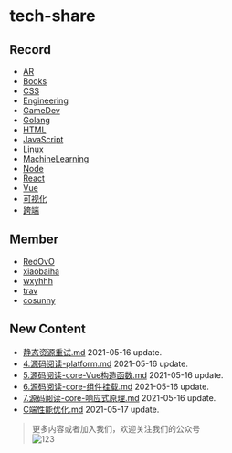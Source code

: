 
# tech-share

<!-- RECORD-START -->
## Record
* [AR](https://github.com/fff455/tech-share/tree/master/AR)
* [Books](https://github.com/fff455/tech-share/tree/master/Books)
* [CSS](https://github.com/fff455/tech-share/tree/master/CSS)
* [Engineering](https://github.com/fff455/tech-share/tree/master/Engineering)
* [GameDev](https://github.com/fff455/tech-share/tree/master/GameDev)
* [Golang](https://github.com/fff455/tech-share/tree/master/Golang)
* [HTML](https://github.com/fff455/tech-share/tree/master/HTML)
* [JavaScript](https://github.com/fff455/tech-share/tree/master/JavaScript)
* [Linux](https://github.com/fff455/tech-share/tree/master/Linux)
* [MachineLearning](https://github.com/fff455/tech-share/tree/master/MachineLearning)
* [Node](https://github.com/fff455/tech-share/tree/master/Node)
* [React](https://github.com/fff455/tech-share/tree/master/React)
* [Vue](https://github.com/fff455/tech-share/tree/master/Vue)
* [可视化](https://github.com/fff455/tech-share/tree/master/可视化)
* [跨端](https://github.com/fff455/tech-share/tree/master/跨端)
<!-- RECORD-END -->

<!-- MEMBER-START -->
## Member
* [RedOvO](https://github.com/RedOvO)
* [xiaobaiha](https://github.com/xiaobaiha)
* [wxyhhh](https://github.com/wxyhhh)
* [trav](https://github.com/travmygit)
* [cosunny](https://github.com/cosunny)
<!-- MEMBER-END -->

<!-- NEW CONTENT-START -->
## New Content
* [静态资源重试.md](https://github.com/fff455/tech-share/tree/master/Engineering/静态资源重试.md) 2021-05-16 update.
* [4.源码阅读-platform.md](https://github.com/fff455/tech-share/tree/master/Vue/Vue2.6.x源码阅读/4.源码阅读-platform.md) 2021-05-16 update.
* [5.源码阅读-core-Vue构造函数.md](https://github.com/fff455/tech-share/tree/master/Vue/Vue2.6.x源码阅读/5.源码阅读-core-Vue构造函数.md) 2021-05-16 update.
* [6.源码阅读-core-组件挂载.md](https://github.com/fff455/tech-share/tree/master/Vue/Vue2.6.x源码阅读/6.源码阅读-core-组件挂载.md) 2021-05-16 update.
* [7.源码阅读-core-响应式原理.md](https://github.com/fff455/tech-share/tree/master/Vue/Vue2.6.x源码阅读/7.源码阅读-core-响应式原理.md) 2021-05-16 update.
* [C端性能优化.md](https://github.com/fff455/tech-share/tree/master/Engineering/C端性能优化.md) 2021-05-17 update.
<!-- NEW CONTENT-END -->

> 更多内容或者加入我们，欢迎关注我们的公众号  
> ![123](./Books/image/gzh.png)

